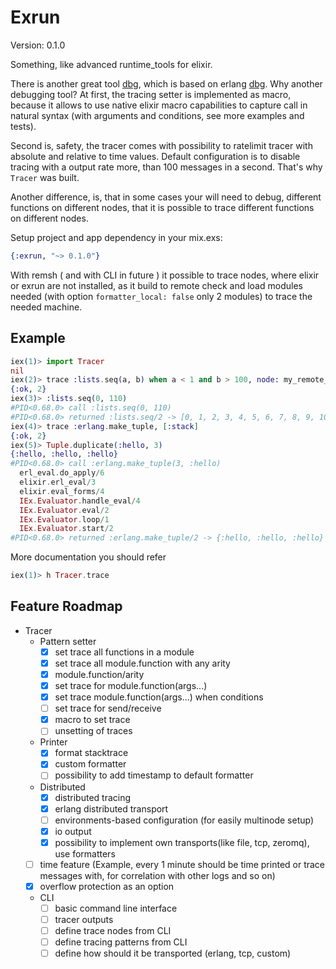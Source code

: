 Exrun
=====

Version: 0.1.0

Something, like advanced runtime_tools for elixir.

There is another great tool [dbg](https://github.com/fishcakez/dbg), which is based on erlang [dbg](http://erlang.org/doc/man/dbg.html). Why another debugging tool? At first, the tracing setter is implemented as macro, because it allows to use native elixir macro capabilities to capture call in natural syntax (with arguments and conditions, see more examples and tests).

Second is, safety, the tracer comes with possibility to ratelimit tracer with absolute and relative to time values. Default configuration is to disable tracing with a output rate more, than 100 messages in a second. That's why `Tracer` was built.

Another difference, is, that in some cases your will need to debug, different functions on different nodes, that it is possible to trace different functions on different nodes.

Setup project and app dependency in your mix.exs:

```elixir
{:exrun, "~> 0.1.0"}
```

With remsh ( and with CLI in future ) it possible to trace nodes, where elixir or exrun are not installed, as it build to
remote check and load modules needed (with option `formatter_local: false` only 2 modules) to trace the needed machine.

## Example

```elixir
iex(1)> import Tracer
nil
iex(2)> trace :lists.seq(a, b) when a < 1 and b > 100, node: my_remote_node, limit: %{rate: 1000, time: 1000}
{:ok, 2}
iex(3)> :lists.seq(0, 110)
#PID<0.68.0> call :lists.seq(0, 110)
#PID<0.68.0> returned :lists.seq/2 -> [0, 1, 2, 3, 4, 5, 6, 7, 8, 9, 10, 11, 12, 13, 14, 15, 16, 17, 18, 19, 20, 21, 22, 23, 24, 25, 26, 27, 28, 29, 30, 31, 32, 33, 34, 35, 36, 37, 38, 39, 40, 41, 42, 43, 44, 45, 46, 47, 48, 49, ...]
iex(4)> trace :erlang.make_tuple, [:stack]
{:ok, 2}
iex(5)> Tuple.duplicate(:hello, 3)
{:hello, :hello, :hello}
#PID<0.68.0> call :erlang.make_tuple(3, :hello)
  erl_eval.do_apply/6
  elixir.erl_eval/3
  elixir.eval_forms/4
  IEx.Evaluator.handle_eval/4
  IEx.Evaluator.eval/2
  IEx.Evaluator.loop/1
  IEx.Evaluator.start/2
#PID<0.68.0> returned :erlang.make_tuple/2 -> {:hello, :hello, :hello}
```

More documentation you should refer

```elixir
iex(1)> h Tracer.trace
```

## Feature Roadmap
- Tracer
  - Pattern setter
    - [x] set trace all functions in a module
    - [x] set trace all module.function with any arity
    - [x] module.function/arity
    - [x] set trace for module.function(args...)
    - [x] set trace module.function(args...) when conditions
    - [ ] set trace for send/receive
    - [x] macro to set trace
    - [ ] unsetting of traces
  - Printer
    - [x] format stacktrace
    - [x] custom formatter
    - [ ] possibility to add timestamp to default formatter
  - Distributed
    - [x] distributed tracing
    - [x] erlang distributed transport
    - [ ] environments-based configuration (for easily multinode setup)
    - [x] io output
    - [x] possibility to implement own transports(like file, tcp, zeromq), use formatters
  - [ ] time feature  (Example, every 1 minute should be time printed or trace messages with, for correlation with other logs and so on)
  - [x] overflow protection as an option
  - CLI
    - [ ] basic command line interface
    - [ ] tracer outputs
    - [ ] define trace nodes from CLI
    - [ ] define tracing patterns from CLI
    - [ ] define how should it be transported (erlang, tcp, custom)
